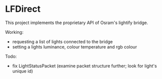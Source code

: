 # LFDirect

This project implements the proprietary API of Osram's lightify bridge.

Working:

* requesting a list of lights connected to the bridge
* setting a lights luminance, colour temperature and rgb colour

Todo:

* fix LightStatusPacket (examine packet structure further; look for light's unique id)
